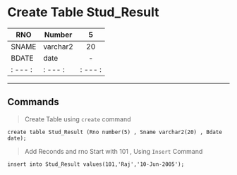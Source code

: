 
# Create Table Stud_Result

|RNO | Number | 5 |   
|--- |   ---  |:---:|
|SNAME| varchar2 | 20|
|BDATE| date | - |
|: --- :|: --- :|: --- :|

***

## Commands 

> Create Table using `create` command

```
create table Stud_Result (Rno number(5) , Sname varchar2(20) , Bdate date);
```
> Add Reconds and rno Start with 101 , Using `Insert` Command

```
insert into Stud_Result values(101,'Raj','10-Jun-2005');
```


